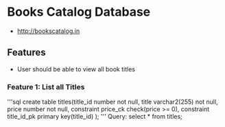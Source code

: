 # Books Catalog Database
* http://bookscatalog.in


## Features
* User should be able to view all book titles


### Feature 1: List all Titles
'''sql
create table titles(title_id number not null,
title varchar2(255) not null,
price number not null,
constraint price_ck check(price >= 0),
constraint title_id_pk primary key(title_id)
);
'''
Query:
select * from titles;
